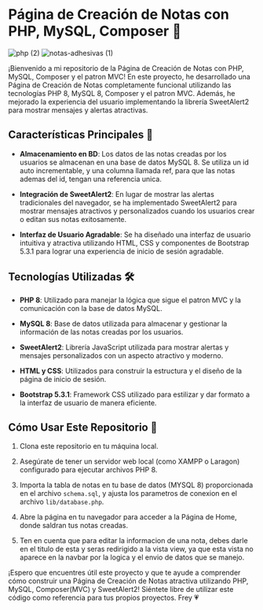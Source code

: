 # Página de Creación de Notas con PHP, MySQL, Composer 🐘

![php (2)](https://github.com/Mub1522/Advanced-PHP-practices/assets/105318645/6daef348-e1e2-4bc9-a7d7-f688ef82133d)
![notas-adhesivas (1)](https://github.com/Mub1522/Notes-with-PHP/assets/105318645/30e895dc-b879-44f2-899c-46236c813964)

¡Bienvenido a mi repositorio de la Página de Creación de Notas con PHP, MySQL, Composer y el patron MVC! En este proyecto, he desarrollado una Página de Creación de Notas completamente funcional utilizando las tecnologías PHP 8, MySQL 8, Composer y el patron MVC. Además, he mejorado la experiencia del usuario implementando la librería SweetAlert2 para mostrar mensajes y alertas atractivas.

## Características Principales 🌟

- **Almacenamiento en BD**: Los datos de las notas creadas por los usuarios se almacenan en una base de datos MySQL 8. Se utiliza un id auto incrementable, y una columna llamada ref, para que las notas ademas del id, tengan una referencia unica.

- **Integración de SweetAlert2**: En lugar de mostrar las alertas tradicionales del navegador, se ha implementado SweetAlert2 para mostrar mensajes atractivos y personalizados cuando los usuarios crear o editan sus notas exitosamente.

- **Interfaz de Usuario Agradable**: Se ha diseñado una interfaz de usuario intuitiva y atractiva utilizando HTML, CSS y componentes de Bootstrap 5.3.1 para lograr una experiencia de inicio de sesión agradable.

## Tecnologías Utilizadas 🛠️

- **PHP 8**: Utilizado para manejar la lógica que sigue el patron MVC y la comunicación con la base de datos MySQL.

- **MySQL 8**: Base de datos utilizada para almacenar y gestionar la información de las notas creadas por los usuarios.

- **SweetAlert2**: Librería JavaScript utilizada para mostrar alertas y mensajes personalizados con un aspecto atractivo y moderno.

- **HTML y CSS**: Utilizados para construir la estructura y el diseño de la página de inicio de sesión.

- **Bootstrap 5.3.1**: Framework CSS utilizado para estilizar y dar formato a la interfaz de usuario de manera eficiente.

## Cómo Usar Este Repositorio 🐸

1. Clona este repositorio en tu máquina local.

2. Asegúrate de tener un servidor web local (como XAMPP o Laragon) configurado para ejecutar archivos PHP 8.

3. Importa la tabla de notas en tu base de datos (MYSQL 8) proporcionada en el archivo `schema.sql`, y ajusta los parametros de conexion en el archivo `lib/database.php`.

4. Abre la página en tu navegador para acceder a la Página de Home, donde saldran tus notas creadas.

5. Ten en cuenta que para editar la informacion de una nota, debes darle en el titulo de esta y seras redirigido a la vista view, ya que esta vista no aparece en la navbar por la logica y el envio de datos que se manejo.

¡Espero que encuentres útil este proyecto y que te ayude a comprender cómo construir una Página de Creación de Notas atractiva utilizando PHP, MySQL, Composer(MVC) y SweetAlert2! Siéntete libre de utilizar este código como referencia para tus propios proyectos. Frey 💗
